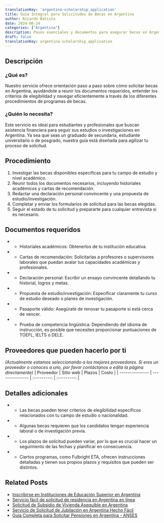 ```yaml
---
translationKey: 'argentina-scholarship_application'
title: Guía Integral para Solicitudes de Becas en Argentina
author: Ricardo Batista
date: 2024-06-24
categories: ["Argentina"]
description: Pasos esenciales y documentos para asegurar becas en Argentina. Diseñado para estudiantes y profesionales en busca de oportunidades académicas.
draft: false
translationKey: argentina-scholarship_application
---
```


## Descripción
### ¿Qué es?
Nuestro servicio ofrece orientación paso a paso sobre cómo solicitar becas en Argentina, ayudándote a reunir los documentos requeridos, entender los criterios de elegibilidad y navegar eficientemente a través de los diferentes procedimientos de programas de becas.

### ¿Quién lo necesita?
Este servicio es ideal para estudiantes y profesionales que buscan asistencia financiera para seguir sus estudios o investigaciones en Argentina. Ya sea que seas un graduado de secundaria, estudiante universitario o de posgrado, nuestra guía está diseñada para agilizar tu proceso de solicitud.

## Procedimiento

1. Investigar las becas disponibles específicas para tu campo de estudio y nivel académico.
2. Reunir todos los documentos necesarios, incluyendo historiales académicos y cartas de recomendación.
3. Redactar una declaración personal convincente y una propuesta de estudio/investigación.
4. Completar y enviar los formularios de solicitud para las becas elegidas.
5. Seguir el estado de tu solicitud y prepararte para cualquier entrevista si es necesario.

## Documentos requeridos

- * Historiales académicos: Obtenerlos de tu institución educativa.
- * Cartas de recomendación: Solicitarlas a profesores o supervisores laborales que puedan avalar tus capacidades académicas y profesionales.
- * Declaración personal: Escribir un ensayo convincente detallando tu historial, logros y metas.
- * Propuesta de estudio/investigación: Especificar claramente tu curso de estudio deseado o planes de investigación.
- * Pasaporte válido: Asegúrate de renovar tu pasaporte si está cerca de vencer.
- * Prueba de competencia lingüística: Dependiendo del idioma de instrucción, es posible que necesites proporcionar puntuaciones de TOEFL, IELTS o DELE.

## Proveedores que pueden hacerlo por ti
_(Actualmente estamos seleccionando a los mejores proveedores. Si eres un proveedor o conoces a uno, por favor contáctanos o edita la página directamente)_
| Proveedor       |     Sitio web    |    Plazos    |    Costo    |
| --------------- | ---------------  |  :---------: | :---------: |

## Detalles adicionales

- * Las becas pueden tener criterios de elegibilidad específicos relacionados con tu campo de estudio o nacionalidad.
- * Algunas becas requieren que los candidatos tengan experiencia laboral o de investigación previa.
- * Los plazos de solicitud pueden variar, por lo que es crucial hacer un seguimiento de las fechas y planificar en consecuencia.
- * Ciertos programas, como Fulbright ETA, ofrecen instrucciones detalladas y tienen sus propios plazos y requisitos que pueden ser distintos.
## Related Posts

- [Inscribirse en Instituciones de Educación Superior en Argentina](https://tramitit.com/spanish/guides/argentina/inscripción_a_educación_superior/)
- [Servicio fácil de solicitud de residencia en Argentina en línea](https://tramitit.com/spanish/guides/argentina/solicitud_de_residencia/)
- [Solicitud de Subsidio de Vivienda Asequible en Argentina](https://tramitit.com/spanish/guides/argentina/solicitud_de_subsidio_habitacional/)
- [Servicio de Solicitud de Jubilación en Argentina Hecho Fácil](https://tramitit.com/spanish/guides/argentina/solicitud_de_jubilación/)
- [Guía Completa para Solicitar Pensiones en Argentina - ANSES](https://tramitit.com/spanish/guides/argentina/solicitud_de_pensión/)
